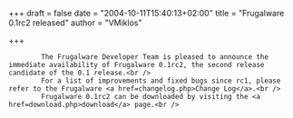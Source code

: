 
+++
draft = false
date = "2004-10-11T15:40:13+02:00"
title = "Frugalware 0.1rc2 released"
author = "VMiklos"

+++

            The Frugalware Developer Team is pleased to announce the immediate availability of Frugalware 0.1rc2, the second release candidate of the 0.1 release.<br />
            For a list of improvements and fixed bugs since rc1, please refer to the Frugalware <a href=changelog.php>Change Log</a>.<br />
            Frugalware 0.1rc2 can be downloaded by visiting the <a href=download.php>download</a> page.<br />
            
        
